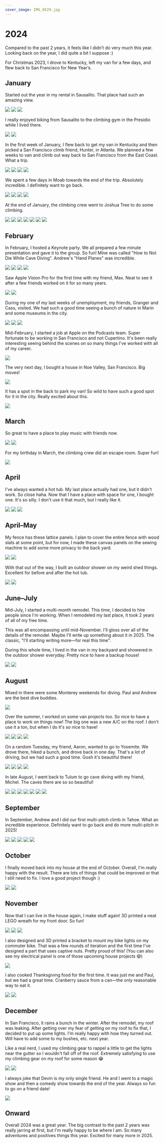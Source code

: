 ```yaml
---
cover_image: IMG_0529.jpg
---
```


# 2024

Compared to the past 2 years, it feels like I didn’t do very much this year. Looking back on the year, I did quite a bit I suppose :)

For Christmas 2023, I drove to Kentucky, left my van for a few days, and flew back to San Francisco for New Year’s.

## January

Started out the year in my rental in Sausalito. That place had such an amazing view.

<photo-row>
  <img src="IMG_2377.jpg">
  <img src="IMG_2381.jpg">
  <img src="IMG_2400.jpg">
</photo-row>

I really enjoyed biking from Sausalito to the climbing gym in the Presidio while I lived there.

<photo-row>
  <img src="IMG_2391.jpg">
  <img src="IMG_2447.jpg">
</photo-row>

In the first week of January, I flew back to get my van in Kentucky and then picked a San Francisco climb friend, Hunter, in Atlanta. We planned a few weeks to van and climb out way back to San Francisco from the East Coast. What a trip.

<photo-row>
  <img src="IMG_2474.jpg">
  <img src="IMG_2490.jpg">
  <img src="IMG_2518.jpg">
</photo-row>

<photo-row>
  <img src="IMG_2526.jpg">
</photo-row>

We spent a few days in Moab towards the end of the trip. Absolutely incredible. I definitely want to go back.

<photo-row>
  <img src="IMG_2559.jpg">
  <img src="IMG_5526.jpg">
  <img src="IMG_2580.jpg">
</photo-row>

<photo-row>
  <img src="IMG_2585.jpg">
</photo-row>

At the end of January, the climbing crew went to Joshua Tree to do some climbing.

<photo-row>
  <img src="IMG_2674.jpg">
</photo-row>

<photo-row>
  <img src="IMG_2682.jpg">
  <img src="IMG_6140.jpg">
</photo-row>

<photo-row>
  <img src="IMG_6719.jpg">
</photo-row>

<photo-row>
  <img src="IMG_6191.jpg">
  <img src="IMG_9272.jpg">
</photo-row>

<photo-row>
  <img src="IMG_5628.jpg">
</photo-row>

## February

In February, I hosted a Keynote party. We all prepared a few minute presentation and gave it to the group. So fun! Mine was called "How to Not Die While Cave Diving". Andrew's "Hand Planes" was incredible.

<photo-row>
  <img src="IMG_2842.jpg">
  <img src="IMG_2916.jpg">
</photo-row>

<photo-row>
  <img src="IMG_2868.jpg">
  <img src="IMG_2914.jpg">
</photo-row>

Saw Apple Vision Pro for the first time with my friend, Max. Neat to see it after a few friends worked on it for so many years.

<photo-row>
  <img src="IMG_2919.jpg">
  <img src="IMG_2924.jpg">
</photo-row>

During my one of my last weeks of unemployment, my friends, Granger and Cass, visited. We had such a good time seeing a bunch of nature in Marin and some museums in the city.

<photo-row>
  <img src="IMG_2999.jpg">
  <img src="IMG_3021.jpg">
  <img src="IMG_3022.jpg">
</photo-row>

Mid-February, I started a job at Apple on the Podcasts team. Super fortunate to be working in San Francisco and not Cupertino. It's been really interesting seeing behind the scenes on so many things I've worked with all of my career.

<photo-row>
  <img src="IMG_3141.jpg">
</photo-row>

The very next day, I bought a house in Noe Valley, San Francisco. Big moves!

<photo-row>
  <img src="IMG_2976.jpg">
</photo-row>

It has a spot in the back to park my van! So wild to have such a good spot for it in the city. Really excited about this.

<photo-row>
  <img src="house.jpg">
</photo-row>

## March

So great to have a place to play music with friends now.

<photo-row>
  <img src="IMG_3909.jpg">
  <img src="IMG_3990.jpg">
</photo-row>

For my birthday in March, the climbing crew did an escape room. Super fun!

<photo-row>
  <img src="escape-room.jpg">
</photo-row>

## April

I've always wanted a hot tub. My last place actually had one, but it didn't work. So close haha. Now that I have a place with space for one, I bought one. It's so silly. I don't use it that much, but I really like it.

<photo-row>
  <img src="IMG_3384.jpg">
  <img src="IMG_3395.jpg">
  <img src="IMG_3415.jpg">
</photo-row>

## April–May

My fence has these lattice panels. I plan to cover the entire fence with wood slats at some point, but for now, I made these canvas panels on the sewing machine to add some more privacy to the back yard.

<photo-row>
  <img src="IMG_3353.jpg">
  <img src="IMG_3736.jpg">
</photo-row>

With that out of the way, I built an outdoor shower on my weird shed things. Excellent for before and after the hot tub.

<photo-row>
  <img src="IMG_3691.jpg">
  <img src="IMG_3702.jpg">
</photo-row>

## June–July

Mid-July, I started a multi-month remodel. This time, I decided to hire people since I'm working. When I remodeled my last place, it took 2 years of all of my free time.

This was all encompassing until mid-November. I'll gloss over all of the details of the remodel. Maybe I'll write up something about it in 2025. The classic, "I'll starting writing more—for real this time".

During this whole time, I lived in the van in my backyard and showered in the outdoor shower everyday. Pretty nice to have a backup house!

<photo-row>
  <img src="IMG_4184.jpg">
  <img src="IMG_4180.jpg">
</photo-row>

## August

Mixed in there were some Monterey weekends for diving. Paul and Andrew are the best dive buddies.

<photo-row>
  <img src="GOPR0648.jpg">
</photo-row>

Over the summer, I worked on some van projects too. So nice to have a place to work on things now! The big one was a new A/C on the roof. I don't use it a ton, but when I do it's so nice to have!

<photo-row>
  <img src="IMG_4016.jpg">
  <img src="IMG_4030.jpg">
  <img src="IMG_4167.jpg">
  <img src="IMG_4171.jpg">
</photo-row>

On a random Tuesday, my friend, Aaron, wanted to go to Yosemite. We drove there, hiked a bunch, and drove back in one day. That's a lot of driving, but we had such a good time. Gosh it's beautiful there!

<photo-row>
  <img src="IMG_4366.jpg">
  <img src="IMG_2172.jpg">
</photo-row>

<photo-row>
  <img src="IMG_4381.jpg">
</photo-row>

<photo-row>
  <img src="IMG_4375.jpg">
</photo-row>

In late August, I went back to Tulum to go cave diving with my friend, Michel. The caves there are so so beautiful!

<photo-row>
  <img src="IMG_4445.jpg">
  <img src="DSC09964.jpg">
</photo-row>

<photo-row>
  <img src="DSC00182.jpg">
</photo-row>

<photo-row>
  <img src="DSC00184.jpg">
</photo-row>

<photo-row>
  <img src="DSC00412.jpg">
</photo-row>

<photo-row>
  <img src="DSC00416.jpg">
</photo-row>

<photo-row>
  <img src="DSC00442.jpg">
</photo-row>

## September

In September, Andrew and I did our first multi-pitch climb in Tahoe. What an incredible experience. Definitely want to go back and do more multi-pitch in 2025!

<photo-row>
  <img src="IMG_2237.jpg">
  <img src="IMG_0195.jpg">
</photo-row>

<photo-row>
  <img src="IMG_0184.jpg">
  <img src="IMG_0185.jpg">
  <img src="IMG_2245.jpg">
</photo-row>

## October

I finally moved back into my house at the end of October. Overall, I'm really happy with the result. There are lots of things that could be improved or that I still need to fix. I love a good project though :)

<photo-row>
  <img src="IMG_0949.jpg">
  <img src="IMG_0292.jpg">
</photo-row>

## November

Now that I can live in the house again, I make stuff again! 3D printed a neat LEGO wreath for my front door. So fun!

<photo-row>
  <img src="IMG_1021.jpg">
  <img src="IMG_1027.jpg">
</photo-row>

<photo-row>
  <img src="IMG_1044.jpg">
</photo-row>

I also designed and 3D printed a bracket to mount my bike lights on my commuter bike. That was a few rounds of iteration and the first time I've designed a part that uses captive nuts. Pretty proud of this! (You can also see my electrical panel is one of those upcoming house projects 😅)

<photo-row>
  <img src="IMG_0019.jpg">
</photo-row>

I also cooked Thanksgiving food for the first time. It was just me and Paul, but we had a great time. Cranberry sauce from a can—the only reasonable way to eat it.

<photo-row>
  <img src="IMG_1146.jpg">
  <img src="IMG_1149.jpg">
</photo-row>

## December

In San Francisco, it rains a bunch in the winter. After the remodel, my roof was leaking. After getting over my fear of getting on my roof to fix that, I decided to put up some lights. I'm really happy with how they turned out. Will have to add some to my bushes, etc. next year.

Like a real nerd, I used my climbing gear to rappel a little to get the lights near the gutter so I wouldn't fall off of the roof. Extremely satisfying to use my climbing gear on my roof for some reason 😂

<photo-row>
  <img src="IMG_1155.jpg">
  <img src="IMG_0022.jpg">
</photo-row>

I always joke that Devin is my only single friend. He and I went to a magic show and then a comedy show towards the end of the year. Always so fun to go on a friend date!

<photo-row>
  <img src="IMG_0107.jpg">
</photo-row>


## Onward

Overall 2024 was a great year. The big contrast to the past 2 years was really jarring at first, but I'm really happy to be where I am. So many adventures and positives things this year. Excited for many more in 2025.
